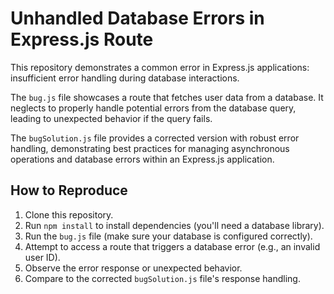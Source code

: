 # Unhandled Database Errors in Express.js Route

This repository demonstrates a common error in Express.js applications: insufficient error handling during database interactions.

The `bug.js` file showcases a route that fetches user data from a database.  It neglects to properly handle potential errors from the database query, leading to unexpected behavior if the query fails.

The `bugSolution.js` file provides a corrected version with robust error handling, demonstrating best practices for managing asynchronous operations and database errors within an Express.js application.

## How to Reproduce

1. Clone this repository.
2. Run `npm install` to install dependencies (you'll need a database library).
3. Run the `bug.js` file (make sure your database is configured correctly).
4. Attempt to access a route that triggers a database error (e.g., an invalid user ID).
5. Observe the error response or unexpected behavior.
6. Compare to the corrected `bugSolution.js` file's response handling.